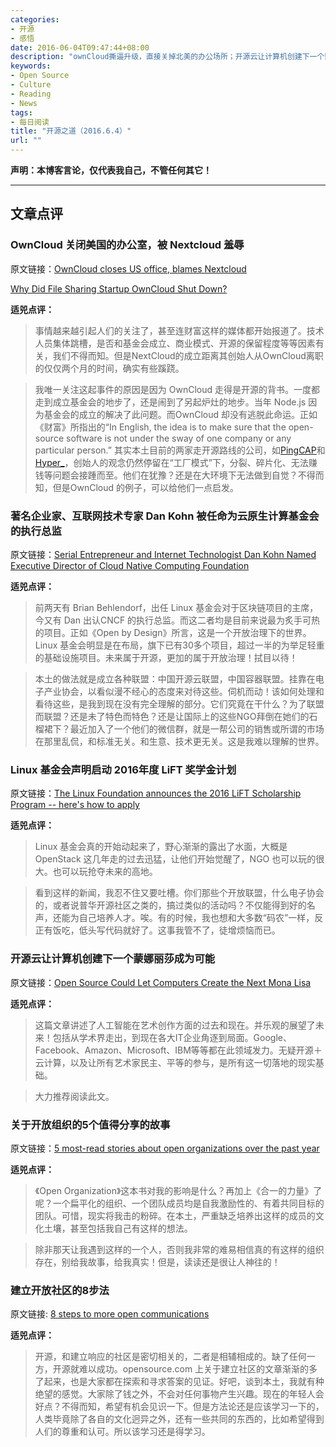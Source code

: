 ```yaml
---
categories:
- 开源
- 感悟
date: 2016-06-04T09:47:44+08:00
description: "ownCloud撕逼升级，直接关掉北美的办公场所；开源云让计算机创建下一个蒙娜丽莎成为可能；Dan Kohn 新任为云原生计算基金会的执行总监。"
keywords:
- Open Source
- Culture
- Reading
- News
tags:
- 每日阅读
title: "开源之道（2016.6.4）"
url: ""
---
```

**声明：本博客言论，仅代表我自己，不管任何其它！**

---

## 文章点评

### OwnCloud 关闭美国的办公室，被 Nextcloud 羞辱

原文链接：[OwnCloud closes US office, blames Nextcloud](http://www.zdnet.com/article/owncloud-closes-us-office/)

[Why Did File Sharing Startup OwnCloud Shut Down?](http://fortune.com/2016/06/03/what-happened-to-owncloud/)

**适兕点评：**

> 事情越来越引起人们的关注了，甚至连财富这样的媒体都开始报道了。技术人员集体跳槽，是否和基金会成立、商业模式、开源的保留程度等等因素有关，我们不得而知。但是NextCloud的成立距离其创始人从OwnCloud离职的仅仅两个月的时间，确实有些蹊跷。

> 我唯一关注这起事件的原因是因为 OwnCloud 走得是开源的背书。一度都走到成立基金会的地步了，还是闹到了另起炉灶的地步。当年 Node.js 因为基金会的成立的解决了此问题。而OwnCloud 却没有逃脱此命运。正如《财富》所指出的“In English, the idea is to make sure that the open-source software is not under the sway of one company or any particular person.” 其实本土目前的两家走开源路线的公司，如[PingCAP](http://pingcap.com)和[Hyper_](http://hyper.sh)，创始人的观念仍然停留在“工厂模式”下，分裂、碎片化、无法赚钱等问题会接踵而至。他们在犹豫？还是在大环境下无法做到自觉？不得而知，但是OwnCloud 的例子，可以给他们一点启发。

### 著名企业家、互联网技术专家 Dan Kohn 被任命为云原生计算基金会的执行总监

原文链接：[Serial Entrepreneur and Internet Technologist Dan Kohn Named Executive Director of Cloud Native Computing Foundation](http://www.marketwired.com/press-release/serial-entrepreneur-internet-technologist-dan-kohn-named-executive-director-cloud-native-2131130.htm)

**适兕点评：**

> 前两天有 Brian Behlendorf，出任 Linux 基金会对于区块链项目的主席，今又有 Dan 出认CNCF 的执行总监。而这二者均是目前来说最为炙手可热的项目。正如《Open by Design》所言，这是一个开放治理下的世界。Linux 基金会明显是在布局，旗下已有30多个项目，超过一半的为举足轻重的基础设施项目。未来属于开源，更加的属于开放治理！拭目以待！

> 本土的做法就是成立各种联盟：中国开源云联盟，中国容器联盟。挂靠在电子产业协会，以看似漫不经心的态度来对待这些。伺机而动！该如何处理和看待这些，是我到现在没有完全理解的部分。它们究竟在干什么？为了联盟而联盟？还是未了特色而特色？还是让国际上的这些NGO拜倒在她们的石榴裙下？最近加入了一个他们的微信群，就是一帮公司的销售或所谓的市场在那里乱侃，和标准无关。和生意、技术更无关。这是我难以理解的世界。

### Linux 基金会声明启动 2016年度 LiFT 奖学金计划

原文链接：[The Linux Foundation announces the 2016 LiFT Scholarship Program -- here's how to apply](http://betanews.com/2016/06/02/linux-foundation-2016-lift-scholarship-program/)

**适兕点评：**

> Linux 基金会真的开始动起来了，野心渐渐的露出了水面，大概是OpenStack 这几年走的过去迅猛，让他们开始觉醒了，NGO 也可以玩的很大。也可以玩抢夺未来的高地。

> 看到这样的新闻，我忍不住又要吐槽。你们那些个开放联盟，什么电子协会的，或者说普华开源社区之类的，搞过类似的活动吗？不仅能得到好的名声，还能为自己培养人才。唉。有的时候，我也想和大多数“码农”一样，反正有饭吃，低头写代码就好了。这事我管不了，徒增烦恼而已。

### 开源云让计算机创建下一个蒙娜丽莎成为可能

原文链接：[Open Source Could Let Computers Create the Next Mona Lisa](https://www.artsy.net/article/artsy-editorial-open-source-could-let-computers-create-the-next-mona-lisa)

**适兕点评：**

> 这篇文章讲述了人工智能在艺术创作方面的过去和现在。并乐观的展望了未来！包括从学术界走出，到现在各大IT企业角逐到局面。Google、Facebook、Amazon、Microsoft、IBM等等都在此领域发力。无疑开源＋云计算，以及让所有艺术家民主、平等的参与，是所有这一切落地的现实基础。

> 大力推荐阅读此文。

### 关于开放组织的5个值得分享的故事

原文链接：[5 most-read stories about open organizations over the past year](https://opensource.com/open-organization/16/6/year-stories-about-open-organizations-these-were-most-read)

**适兕点评：**

> 《Open Organization》这本书对我的影响是什么？再加上《合一的力量》了呢？一个扁平化的组织、一个团队成员均是自我激励性的、有着共同目标的团队。可惜，现实将我击的粉碎。在本土，严重缺乏培养出这样的成员的文化土壤，甚至包括我自己有这样的想法。

> 除非那天让我遇到这样的一个人，否则我非常的难易相信真的有这样的组织存在，别给我故事，给我真实！但是，读读还是很让人神往的！

### 建立开放社区的8步法

原文链接: [8 steps to more open communications](https://opensource.com/open-organization/16/6/8-steps-more-open-communications)

**适兕点评：**

> 开源，和建立响应的社区是密切相关的，二者是相辅相成的。缺了任何一方，开源就难以成功。opensource.com 上关于建立社区的文章渐渐的多了起来，也是大家都在探索和寻求答案的见证。好吧，谈到本土，我就有种绝望的感觉。大家除了钱之外，不会对任何事物产生兴趣。现在的年轻人会好点？不得而知，希望有机会见识一下。但是方法论还是应该学习一下的，人类毕竟除了各自的文化迥异之外，还有一些共同的东西的，比如希望得到人们的尊重和认可。所以该学习还是得学习。
